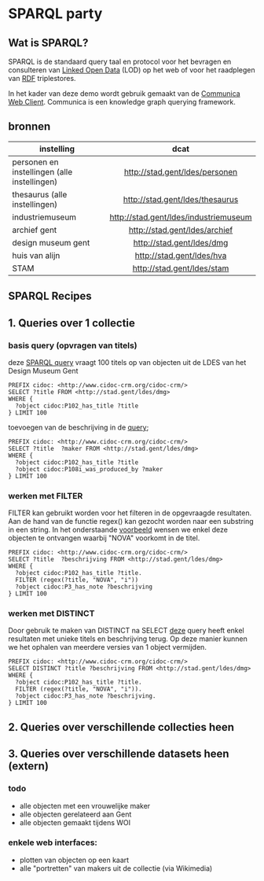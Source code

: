 # SPARQL party  

## Wat is SPARQL? 

SPARQL is de standaard query taal en protocol voor het bevragen en consulteren van [Linked Open Data](https://www.w3.org/egov/wiki/Linked_Open_Data) (LOD) op het web of voor het raadplegen van [RDF](https://www.w3.org/RDF/) triplestores. 

In het kader van deze demo wordt gebruik gemaakt van de [Communica Web Client](http://query.linkeddatafragments.org/). Communica is een knowledge graph querying framework.

## bronnen

| instelling   |      dcat      |
|----------|:-------------:|
| personen en instellingen (alle instellingen) |  http://stad.gent/ldes/personen | 
| thesaurus (alle instellingen)| http://stad.gent/ldes/thesaurus | 
| industriemuseum |    http://stad.gent/ldes/industriemuseum   | 
| archief gent| http://stad.gent/ldes/archief |  
| design museum gent| http://stad.gent/ldes/dmg |   
| huis van alijn| http://stad.gent/ldes/hva |  
| STAM| http://stad.gent/ldes/stam |  

## SPARQL Recipes
## 1. Queries over 1 collectie

### basis query (opvragen van titels)
deze [SPARQL query](http://query.linkeddatafragments.org/#datasources=https%3A%2F%2Fstad.gent%2Fsparql&query=PREFIX%20cidoc%3A%20%3Chttp%3A%2F%2Fwww.cidoc-crm.org%2Fcidoc-crm%2F%3E%0ASELECT%20%3Ftitle%20FROM%20%3Chttp%3A%2F%2Fstad.gent%2Fldes%2Fdmg%3E%20%0AWHERE%20%7B%20%0A%20%20%3Fobject%20cidoc%3AP102_has_title%20%3Ftitle%0A%7D%20LIMIT%20100) vraagt 100 titels op van objecten uit de LDES van het Design Museum Gent 

```sparql
PREFIX cidoc: <http://www.cidoc-crm.org/cidoc-crm/>
SELECT ?title FROM <http://stad.gent/ldes/dmg> 
WHERE { 
  ?object cidoc:P102_has_title ?title
} LIMIT 100
```
toevoegen van de beschrijving in de [query](http://query.linkeddatafragments.org/#datasources=https%3A%2F%2Fstad.gent%2Fsparql&query=PREFIX%20cidoc%3A%20%3Chttp%3A%2F%2Fwww.cidoc-crm.org%2Fcidoc-crm%2F%3E%0ASELECT%20%3Ftitle%20%20%3Fmaker%20FROM%20%3Chttp%3A%2F%2Fstad.gent%2Fldes%2Fdmg%3E%20%0AWHERE%20%7B%20%0A%20%20%3Fobject%20cidoc%3AP102_has_title%20%3Ftitle.%0A%20%20%3Fobject%20cidoc%3AP108i_was_produced_by%20%3Fmaker%0A%7D%20LIMIT%20100); 

```sparql
PREFIX cidoc: <http://www.cidoc-crm.org/cidoc-crm/>
SELECT ?title  ?maker FROM <http://stad.gent/ldes/dmg> 
WHERE { 
  ?object cidoc:P102_has_title ?title
  ?object cidoc:P108i_was_produced_by ?maker
} LIMIT 100
```

### werken met FILTER
FILTER kan gebruikt worden voor het filteren in de opgevraagde resultaten. 
Aan de hand van de functie regex() kan gezocht worden naar een substring in een string. 
In het onderstaande [voorbeeld](http://query.linkeddatafragments.org/#datasources=https%3A%2F%2Fstad.gent%2Fsparql&query=PREFIX%20cidoc%3A%20%3Chttp%3A%2F%2Fwww.cidoc-crm.org%2Fcidoc-crm%2F%3E%0ASELECT%20%3Ftitle%20%20%3Fbeschrijving%20FROM%20%3Chttp%3A%2F%2Fstad.gent%2Fldes%2Fdmg%3E%20%0AWHERE%20%7B%20%0A%20%20%3Fobject%20cidoc%3AP102_has_title%20%3Ftitle.%0A%20%20FILTER%20(regex(%3Ftitle%2C%20%22NOVA%22%2C%20%22i%22))%0A%20%20%3Fobject%20cidoc%3AP3_has_note%20%3Fbeschrijving%0A%7D%20LIMIT%20100) wensen we enkel deze objecten te ontvangen waarbij "NOVA" voorkomt in de titel. 

```sparql
PREFIX cidoc: <http://www.cidoc-crm.org/cidoc-crm/>
SELECT ?title  ?beschrijving FROM <http://stad.gent/ldes/dmg> 
WHERE { 
  ?object cidoc:P102_has_title ?title.
  FILTER (regex(?title, "NOVA", "i"))
  ?object cidoc:P3_has_note ?beschrijving
} LIMIT 100
```

### werken met DISTINCT 
Door gebruik te maken van DISTINCT na SELECT [deze](https://bit.ly/3BAVFcX) query heeft enkel resultaten met unieke titels en beschrijving terug. Op deze manier kunnen we het ophalen van meerdere versies van 1 object vermijden. 

```sparql 
PREFIX cidoc: <http://www.cidoc-crm.org/cidoc-crm/>
SELECT DISTINCT ?title ?beschrijving FROM <http://stad.gent/ldes/dmg> 
WHERE { 
  ?object cidoc:P102_has_title ?title.
  FILTER (regex(?title, "NOVA", "i")).
  ?object cidoc:P3_has_note ?beschrijving.
} LIMIT 100
```
## 2. Queries over verschillende collecties heen
## 3. Queries over verschillende datasets heen (extern)


### todo 
- alle objecten met een vrouwelijke maker 
- alle objecten gerelateerd aan Gent 
- alle objecten gemaakt tijdens WOI

### enkele web interfaces:
- plotten van objecten op een kaart
- alle "portretten" van makers uit de collectie (via Wikimedia)
